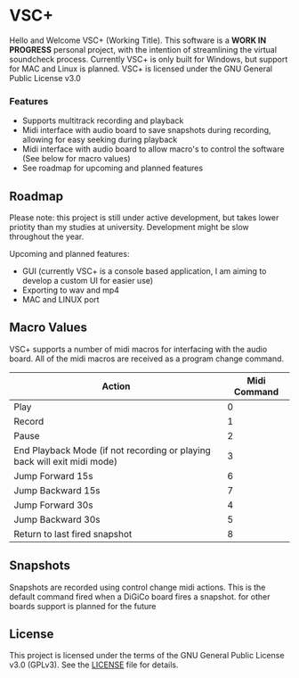 # VSC+
Hello and Welcome VSC+ (Working Title). This software is a **WORK IN PROGRESS** personal project, with the intention of streamlining the virtual soundcheck process.
Currently VSC+ is only built for Windows, but support for MAC and Linux is planned. VSC+ is licensed under the GNU General Public License v3.0

### Features
- Supports multitrack recording and playback
- Midi interface with audio board to save snapshots during recording, allowing for easy seeking during playback
- Midi interface with audio board to allow macro's to control the software (See below for macro values)
- See roadmap for upcoming and planned features

## Roadmap
Please note: this project is still under active development, but takes lower priotity than my studies at university. Development might be slow throughout the year.

Upcoming and planned features:
- GUI (currently VSC+ is a console based application, I am aiming to develop a custom UI for easier use)
- Exporting to wav and mp4
- MAC and LINUX port

## Macro Values
VSC+ supports a number of midi macros for interfacing with the audio board. All of the midi macros are received as a program change command.

| Action | Midi Command |
|--------|--------------|
| Play | 0 |
| Record | 1 |
| Pause | 2 |
| End Playback Mode (if not recording or playing back will exit midi mode) | 3 |
| Jump Forward 15s | 6 |
| Jump Backward 15s | 7 |
| Jump Forward 30s | 4 |
| Jump Backward 30s | 5 |
| Return to last fired snapshot | 8 |

## Snapshots
Snapshots are recorded using control change midi actions. This is the default command fired when a DiGiCo board fires a snapshot. for other boards support is planned for the future

## License
This project is licensed under the terms of the GNU General Public License v3.0 (GPLv3).
See the [LICENSE](LICENSE.MD) file for details.
